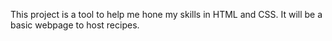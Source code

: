 This project is a tool to help me hone my skills in HTML and CSS. It will be a basic webpage to host recipes.
